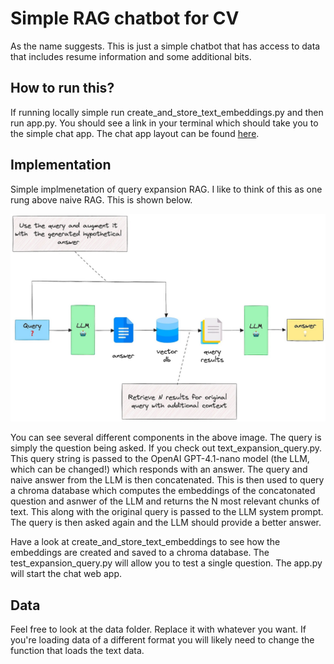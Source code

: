 # Simple RAG chatbot for CV
As the name suggests. This is just a simple chatbot that has access to data that includes resume information and some additional bits. 

## How to run this?
If running locally simple run create_and_store_text_embeddings.py and then run app.py. You should see a link in your terminal which should take you to the simple chat app. The chat app layout can be found [here](https://github.com/binary-hood/ChatBot).

## Implementation
Simple implmenetation of query expansion RAG. I like to think of this as one rung above naive RAG. This is shown below. 

![image](./Images/QueryExpansion.jpeg)

You can see several different components in the above image. The query is simply the question being asked. If you check out text_expansion_query.py. This query string is passed to the OpenAI GPT-4.1-nano model (the LLM, which can be changed!) which responds with an answer. The query and naive answer from the LLM is then concatenated. This is then used to query a chroma database which computes the embeddings of the concatonated question and asnwer of  the LLM and returns the N most relevant chunks of text. This along with the original query is passed to the LLM system prompt. The query is then asked again and the LLM should provide a better answer. 

Have a look at create_and_store_text_embeddings to see how the embeddings are created and saved to a chroma database. The test_expansion_query.py will allow you to test a single question. The app.py will start the chat web app.

## Data
Feel free to look at the data folder. Replace it with whatever you want. If you're loading data of a different format you will likely need to change the function that loads the text data. 
